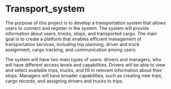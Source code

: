 # Transport_system
The purpose of this project is to develop a transportation system that allows users to connect and
register in the system. The system will provide information about users, trucks, stops, and transported
cargo. The main goal is to create a platform that enables efficient management of transportation
services, including trip planning, driver and truck assignment, cargo tracking, and communication
among users.

The system will have two main types of users: drivers and managers, who will have different access
levels and capabilities. Drivers will be able to view and select available trips, trucks, and fill in relevant
information about their stops. Managers will have broader capabilities, such as creating new trips,
cargo records, and assigning drivers and trucks to trips.
